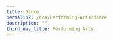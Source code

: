 ```yaml
---
title: Dance
permalink: /cca/Performing-Arts/dance
description: ""
third_nav_title: Performing Arts
---
```

